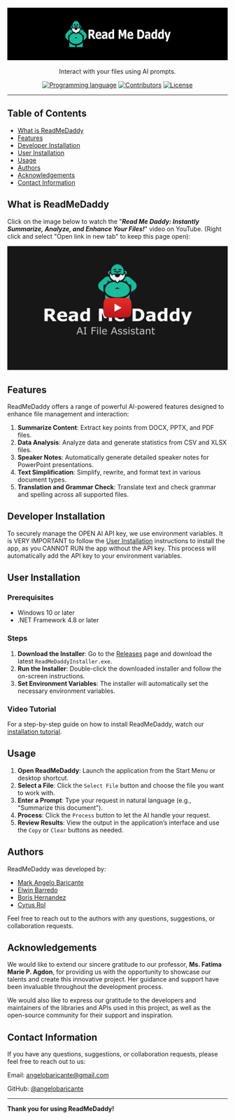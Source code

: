 <p align="center">
  <a href="https://github.com/angelobaricante/ReadMeDaddy" target="_blank">
    <picture>
      <source media="(prefers-color-scheme: dark)" srcset="https://github.com/angelobaricante/ReadMeDaddy/blob/master/assets/read_me_daddy_readme_banner_dark.png">
      <source media="(prefers-color-scheme: light)" srcset="https://github.com/angelobaricante/ReadMeDaddy/blob/master/assets/read_me_daddy_readme_banner_dark.png">
      <img alt="ReadMeDaddy" src="https://github.com/angelobaricante/ReadMeDaddy/blob/master/assets/read_me_daddy_readme_banner.png" height="120" style="max-width: 100%;">
    </picture>
  </a>
</p>

<p align="center">
  Interact with your files using AI prompts.
</p>

<p align="center">
  <a href="https://github.com/angelobaricante/ReadMeDaddy"><img alt="Programming language" src="https://img.shields.io/badge/language-C%23-blue?logo=csharp&logoColor=blue"></a>
  <a href="https://github.com/angelobaricante/ReadMeDaddy"><img alt="Contributors" src="https://img.shields.io/badge/contributors-4-blue"></a>
  <a href="https://github.com/angelobaricante/ReadMeDaddy/blob/main/LICENSE"><img src="https://img.shields.io/badge/license-MIT-blue" alt="License"></a>
</p>

------

## Table of Contents
* [What is ReadMeDaddy](#what-is-readmedaddy)
* [Features](#features)
* [Developer Installation](#developer-installation)
* [User Installation](#user-installation)
* [Usage](#usage)
* [Authors](#authors)
* [Acknowledgements](#acknowledgements)
* [Contact Information](#contact-information)

## What is ReadMeDaddy
Click on the image below to watch the "**_Read Me Daddy: Instantly Summarize, Analyze, and Enhance Your Files!_**" video on YouTube. (Right click and select "Open link in new tab" to keep this page open):

[![Read Me Daddy: Instantly Summarize, Analyze, and Enhance Your Files!](https://github.com/angelobaricante/ReadMeDaddy/blob/master/assets/read_me_daddy_yt_banner.png)](https://youtu.be/3JI8U4Ck9Bg)

## Features
ReadMeDaddy offers a range of powerful AI-powered features designed to enhance file management and interaction:

1. **Summarize Content**: Extract key points from DOCX, PPTX, and PDF files.
2. **Data Analysis**: Analyze data and generate statistics from CSV and XLSX files.
3. **Speaker Notes**: Automatically generate detailed speaker notes for PowerPoint presentations.
4. **Text Simplification**: Simplify, rewrite, and format text in various document types.
5. **Translation and Grammar Check**: Translate text and check grammar and spelling across all supported files.

## Developer Installation
To securely manage the OPEN AI API key, we use environment variables. It is VERY IMPORTANT to follow the [User Installation](#user-installation) instructions to install the app, as you CANNOT RUN the app without the API key. This process will automatically add the API key to your environment variables.

## User Installation

### Prerequisites
- Windows 10 or later
- .NET Framework 4.8 or later

### Steps

1. **Download the Installer**: Go to the [Releases](https://github.com/angelobaricante/ReadMeDaddy/releases) page and download the latest `ReadMeDaddyInstaller.exe`.
2. **Run the Installer**: Double-click the downloaded installer and follow the on-screen instructions.
3. **Set Environment Variables**: The installer will automatically set the necessary environment variables.

### Video Tutorial

For a step-by-step guide on how to install ReadMeDaddy, watch our [installation tutorial](https://www.youtube.com/link-to-installation-tutorial).

## Usage

1. **Open ReadMeDaddy**: Launch the application from the Start Menu or desktop shortcut.
2. **Select a File**: Click the `Select File` button and choose the file you want to work with.
3. **Enter a Prompt**: Type your request in natural language (e.g., "Summarize this document").
4. **Process**: Click the `Process` button to let the AI handle your request.
5. **Review Results**: View the output in the application’s interface and use the `Copy` or `Clear` buttons as needed.

## Authors

ReadMeDaddy was developed by:

- [Mark Angelo Baricante](https://github.com/angelobaricante)
- [Elwin Barredo](https://github.com/elwinthedevisor)
- [Boris Hernandez](https://github.com/borisher)
- [Cyrus Rol](https://github.com/cykeeee)

Feel free to reach out to the authors with any questions, suggestions, or collaboration requests.

## Acknowledgements

We would like to extend our sincere gratitude to our professor, **Ms. Fatima Marie P. Agdon**, for providing us with the opportunity to showcase our talents and create this innovative project. Her guidance and support have been invaluable throughout the development process.

We would also like to express our gratitude to the developers and maintainers of the libraries and APIs used in this project, as well as the open-source community for their support and inspiration.

## Contact Information
If you have any questions, suggestions, or collaboration requests, please feel free to reach out to us:

Email: angelobaricante@gmail.com

GitHub: [@angelobaricante](https://github.com/angelobaricante)

---

**Thank you for using ReadMeDaddy!**
